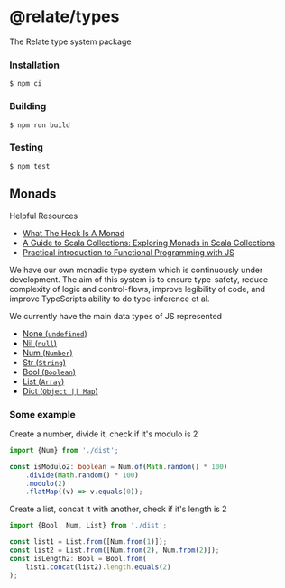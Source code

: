 # @relate/types

The Relate type system package

### Installation

```
$ npm ci
```

### Building

```
$ npm run build
```

### Testing

```
$ npm test
```

## Monads

Helpful Resources

-   [What The Heck Is A Monad](https://khanlou.com/2015/09/what-the-heck-is-a-monad/)
-   [A Guide to Scala Collections: Exploring Monads in Scala Collections](https://blog.redelastic.com/a-guide-to-scala-collections-exploring-monads-in-scala-collections-ef810ef3aec3)
-   [Practical introduction to Functional Programming with JS](https://www.codingame.com/playgrounds/2980/practical-introduction-to-functional-programming-with-js/functors-and-monads)

We have our own monadic type system which is continuously under development. The aim of this system is to ensure type-safety, reduce complexity of logic and control-flows, improve legibility of code, and improve TypeScripts ability to do type-inference et al.

We currently have the main data types of JS represented
-   [None (`undefined`)](./src/monads/primitive/none.monad.ts)
-   [Nil (`null`)](./src/monads/primitive/nil.monad.ts)
-   [Num (`Number`)](./src/monads/primitive/num/num.monad.ts)
-   [Str (`String`)](./src/monads/primitive/str.monad.ts)
-   [Bool (`Boolean`)](./src/monads/primitive/bool.monad.ts)
-   [List (`Array`)](./src/monads/primitive/list.monad.ts)
-   [Dict (`Object || Map`)](./src/monads/primitive/dict.monad.ts)

### Some example

Create a number, divide it, check if it's modulo is 2

```TypeScript
import {Num} from './dist';

const isModulo2: boolean = Num.of(Math.random() * 100)
    .divide(Math.random() * 100)
    .modulo(2)
    .flatMap((v) => v.equals(0));
```

Create a list, concat it with another, check if it's length is 2
```TypeScript
import {Bool, Num, List} from './dist';

const list1 = List.from([Num.from(1)]);
const list2 = List.from([Num.from(2), Num.from(2)]);
const isLength2: Bool = Bool.from(
    list1.concat(list2).length.equals(2)
);
```
